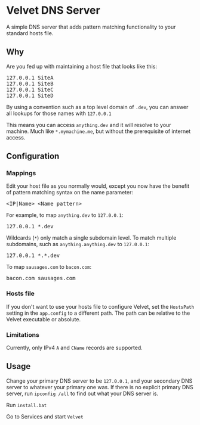 # Velvet DNS Server

A simple DNS server that adds pattern matching functionality to your standard hosts file.

## Why

Are you fed up with maintaining a host file that looks like this:

<pre>
127.0.0.1 SiteA
127.0.0.1 SiteB
127.0.0.1 SiteC
127.0.0.1 SiteD
</pre>

By using a convention such as a top level domain of `.dev`, you can answer all lookups for those names with `127.0.0.1`

This means you can access `anything.dev` and it will resolve to your machine. Much like `*.mymachine.me`, but without the prerequisite of internet access.

## Configuration

### Mappings 

Edit your host file as you normally would, except you now have the benefit of pattern matching syntax on the name parameter:

<pre>
&lt;IP|Name&gt; &lt;Name pattern&gt;
</pre>

For example, to map `anything.dev` to `127.0.0.1`:

<pre>
127.0.0.1 *.dev
</pre>

Wildcards (`*`) only match a single subdomain level. To match multiple subdomains, such as `anything.anything.dev` to `127.0.0.1`:

<pre>
127.0.0.1 *.*.dev
</pre>

To map `sausages.com` to `bacon.com`:

<pre>
bacon.com sausages.com
</pre>

### Hosts file

If you don't want to use your hosts file to configure Velvet, set the `HostsPath` setting in the `app.config` to a different path. The path can be relative to the Velvet executable or absolute.

### Limitations

Currently, only IPv4 `A` and `CName` records are supported.

## Usage

Change your primary DNS server to be `127.0.0.1`, and your secondary DNS server to whatever your primary one was.
If there is no explicit primary DNS server, run `ipconfig /all` to find out what your DNS server is.

Run `install.bat`

Go to Services and start `Velvet`
